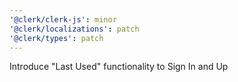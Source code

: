 ```yaml
---
'@clerk/clerk-js': minor
'@clerk/localizations': patch
'@clerk/types': patch
---
```


Introduce "Last Used" functionality to Sign In and Up
